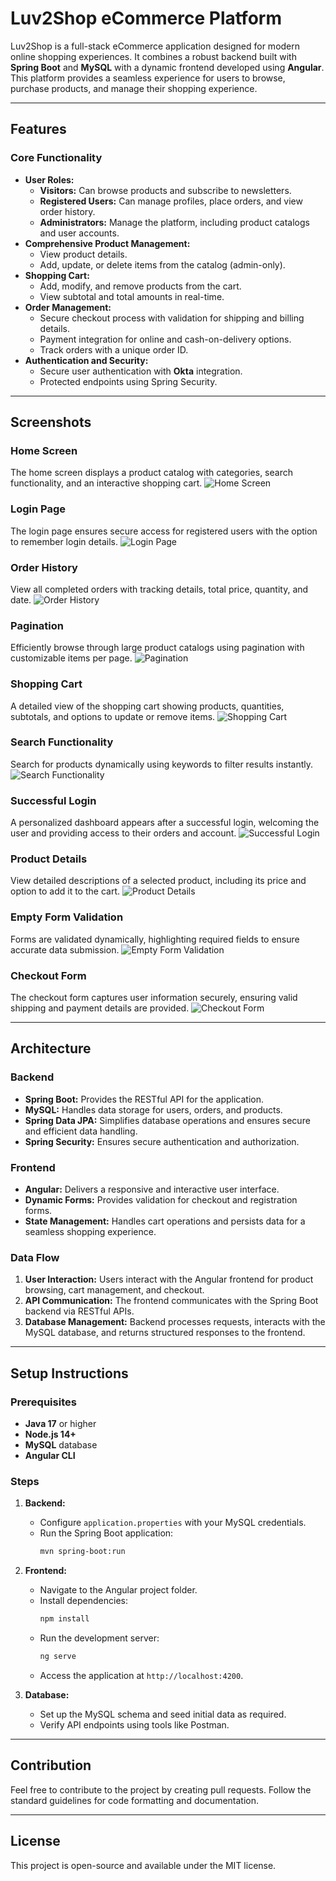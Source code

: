 # Luv2Shop eCommerce Platform

Luv2Shop is a full-stack eCommerce application designed for modern online shopping experiences. It combines a robust backend built with **Spring Boot** and **MySQL** with a dynamic frontend developed using **Angular**. This platform provides a seamless experience for users to browse, purchase products, and manage their shopping experience.

---

## Features

### Core Functionality
- **User Roles:**
  - **Visitors:** Can browse products and subscribe to newsletters.
  - **Registered Users:** Can manage profiles, place orders, and view order history.
  - **Administrators:** Manage the platform, including product catalogs and user accounts.
- **Comprehensive Product Management:** 
  - View product details.
  - Add, update, or delete items from the catalog (admin-only).
- **Shopping Cart:**
  - Add, modify, and remove products from the cart.
  - View subtotal and total amounts in real-time.
- **Order Management:**
  - Secure checkout process with validation for shipping and billing details.
  - Payment integration for online and cash-on-delivery options.
  - Track orders with a unique order ID.
- **Authentication and Security:**
  - Secure user authentication with **Okta** integration.
  - Protected endpoints using Spring Security.

---

## Screenshots

### Home Screen
The home screen displays a product catalog with categories, search functionality, and an interactive shopping cart.
![Home Screen](images/homeScreen.png)

### Login Page
The login page ensures secure access for registered users with the option to remember login details.
![Login Page](images/login.png)

### Order History
View all completed orders with tracking details, total price, quantity, and date.
![Order History](images/OrderHistory.png)

### Pagination
Efficiently browse through large product catalogs using pagination with customizable items per page.
![Pagination](images/pagination.png)

### Shopping Cart
A detailed view of the shopping cart showing products, quantities, subtotals, and options to update or remove items.
![Shopping Cart](images/preselObjectView.png)

### Search Functionality
Search for products dynamically using keywords to filter results instantly.
![Search Functionality](images/searching.png)

### Successful Login
A personalized dashboard appears after a successful login, welcoming the user and providing access to their orders and account.
![Successful Login](images/successfulLogin.png)

### Product Details
View detailed descriptions of a selected product, including its price and option to add it to the cart.
![Product Details](images/descriptionObj.png)

### Empty Form Validation
Forms are validated dynamically, highlighting required fields to ensure accurate data submission.
![Empty Form Validation](images/emptyForm.png)

### Checkout Form
The checkout form captures user information securely, ensuring valid shipping and payment details are provided.
![Checkout Form](images/formSell1.png)

---

## Architecture

### Backend
- **Spring Boot:** Provides the RESTful API for the application.
- **MySQL:** Handles data storage for users, orders, and products.
- **Spring Data JPA:** Simplifies database operations and ensures secure and efficient data handling.
- **Spring Security:** Ensures secure authentication and authorization.

### Frontend
- **Angular:** Delivers a responsive and interactive user interface.
- **Dynamic Forms:** Provides validation for checkout and registration forms.
- **State Management:** Handles cart operations and persists data for a seamless shopping experience.

### Data Flow
1. **User Interaction:** Users interact with the Angular frontend for product browsing, cart management, and checkout.
2. **API Communication:** The frontend communicates with the Spring Boot backend via RESTful APIs.
3. **Database Management:** Backend processes requests, interacts with the MySQL database, and returns structured responses to the frontend.

---

## Setup Instructions

### Prerequisites
- **Java 17** or higher
- **Node.js 14+**
- **MySQL** database
- **Angular CLI**

### Steps
1. **Backend:**
   - Configure `application.properties` with your MySQL credentials.
   - Run the Spring Boot application:
     ```bash
     mvn spring-boot:run
     ```
2. **Frontend:**
   - Navigate to the Angular project folder.
   - Install dependencies:
     ```bash
     npm install
     ```
   - Run the development server:
     ```bash
     ng serve
     ```
   - Access the application at `http://localhost:4200`.

3. **Database:**
   - Set up the MySQL schema and seed initial data as required.
   - Verify API endpoints using tools like Postman.

---

## Contribution
Feel free to contribute to the project by creating pull requests. Follow the standard guidelines for code formatting and documentation.

---

## License
This project is open-source and available under the MIT license.
